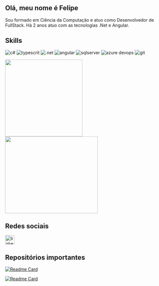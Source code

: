 ## Olá, meu nome é Felipe
Sou formado em Ciência da Computação e atuo como Desenvolvedor de FullStack. Há 2 anos atuo com as tecnologias .Net e Angular.

## Skills
![c#](https://img.shields.io/badge/C%23-239120?style=for-the-badge&logo=csharp&logoColor=white)
![typescrit](https://img.shields.io/badge/TypeScript-007ACC?style=for-the-badge&logo=typescript&logoColor=white)
![.net](https://img.shields.io/badge/.NET-512BD4?style=for-the-badge&logo=dotnet&logoColor=white)
![angular](https://img.shields.io/badge/Angular-DD0031?style=for-the-badge&logo=angular&logoColor=white)
![sqlserver](https://img.shields.io/badge/Microsoft_SQL_Server-CC2927?style=for-the-badge&logo=microsoft-sql-server&logoColor=white)
![azure devops](https://img.shields.io/badge/Azure_DevOps-0078D7?style=for-the-badge&logo=azure-devops&logoColor=white)
![git](https://img.shields.io/badge/GIT-E44C30?style=for-the-badge&logo=git&logoColor=white)

<div>
  <img height="250" src="https://github-readme-stats.vercel.app/api?username=mellofe&show_icons=true&theme=radical&line_height=33">
  <img height="250" width="300" src="https://github-readme-stats.vercel.app/api/top-langs/?username=mellofe&theme=radical&line_height=33">
</div>

## Redes sociais
[<img src='https://img.shields.io/badge/LinkedIn-0077B5?style=for-the-badge&logo=linkedin&logoColor=white' alt='linkedin' height='30'>](https://www.linkedin.com/in/felipemoreira-96a31b131/)

## Repositórios importantes
[![Readme Card](https://github-readme-stats.vercel.app/api/pin/?username=mellofe&repo=Ubistart-FullStack-Challenge)](https://github.com/mellofe/Ubistart-FullStack-Challenge)

[![Readme Card](https://github-readme-stats.vercel.app/api/pin/?username=mellofe&repo=PokemonGoCloneOffline)](https://github.com/mellofe/PokemonGoCloneOffline)
